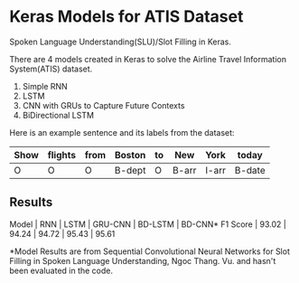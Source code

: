 # Keras Models for ATIS Dataset
Spoken Language Understanding(SLU)/Slot Filling in Keras. 

There are 4 models created in Keras to solve the Airline Travel Information System(ATIS) dataset.

1. Simple RNN  
2. LSTM
3. CNN with GRUs to Capture Future Contexts
4. BiDirectional LSTM

Here is an example sentence and its labels from the dataset:

  Show   | flights | from |   Boston | to |  New | York|    today
  ---   | --- | --- |   --- | --- |  --- | ---|    ---
 O | O | O |B-dept | O|B-arr|I-arr|B-date


## Results

Model   | RNN | LSTM |   GRU-CNN | BD-LSTM |   BD-CNN*
F1 Score   | 93.02 | 94.24 |   94.72 | 95.43 |   95.61

*Model Results are from Sequential Convolutional Neural Networks for Slot Filling in Spoken Language Understanding, Ngoc Thang. Vu. and hasn't been evaluated in the code. 





